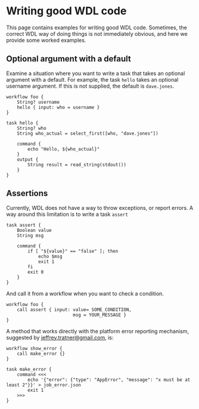 # Writing good WDL code

This page contains examples for writing good WDL code. Sometimes, the correct WDL way of
doing things is not immediately obvious, and here we provide some worked examples.

## Optional argument with a default

Examine a situation where you want to write a task that takes an
optional argument with a default. For example, the task `hello` takes
an optional username argument. If this is not supplied, the default is `dave.jones`.

```wdl
workflow foo {
    String? username
    hello { input: who = username }
}

task hello {
    String? who
    String who_actual = select_first([who, "dave.jones"])

    command {
        echo "Hello, ${who_actual}"
    }
    output {
        String result = read_string(stdout())
    }
}
```

## Assertions

Currently, WDL does not have a way to throw exceptions, or report errors. A way around
this limitation is to write a task `assert`

```wdl
task assert {
    Boolean value
    String msg

    command {
        if [ "${value}" == "false" ]; then
            echo $msg
            exit 1
        fi
        exit 0
    }
}
```

And call it from a workflow when you want to check a condition.

```wdl
workflow foo {
    call assert { input: value= SOME_CONDITION,
                         msg = YOUR_MESSAGE }
}
```


A method that works directly with the platform error reporting mechanism, suggested by <jeffrey.tratner@gmail.com>, is:

```wdl
workflow show_error {
    call make_error {}
}

task make_error {
    command <<<
        echo '{"error": {"type": "AppError", "message": "x must be at least 2"}}' > job_error.json
        exit 1
    >>>
}
```
